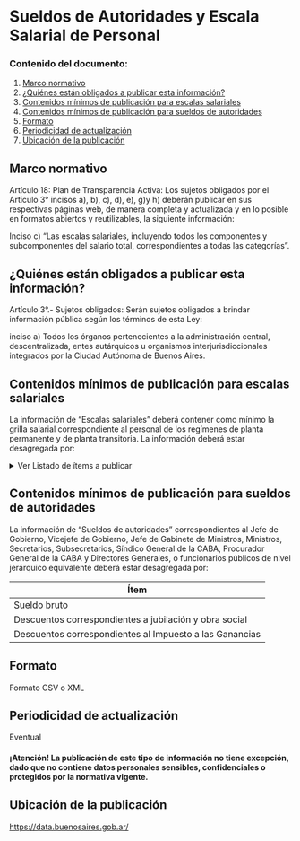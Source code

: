 <h1> Sueldos de Autoridades y Escala Salarial de Personal</h2> 
<h3>  Contenido del documento: </h3> 
<ol>
 <li><a href="#marco">Marco normativo</a></li>
 <li><a href="#obligados">¿Quiénes están obligados a publicar esta información?</a></li>
 <li><a href="#contenidos">Contenidos mínimos de publicación para escalas salariales</a></li>
   <li><a href="#auto">Contenidos mínimos de publicación para sueldos de autoridades</a></li>
 <li><a href="#formato">Formato</a></li>
 <li><a href="#perio">Periodicidad de actualización</a></li>
 <li><a href="#ubicacion">Ubicación de la publicación</a></li>

 
</ol>
 
<h2 id="marco">Marco normativo</h2>  
<p>
Artículo 18: Plan de Transparencia Activa: Los sujetos obligados por el Artículo 3° incisos a), b), c), d), e), g)y h) deberán publicar en sus respectivas páginas web, de manera completa y actualizada y en lo posible en formatos abiertos y reutilizables, la siguiente información:

Inciso c) “Las escalas salariales, incluyendo todos los componentes y subcomponentes del salario total, correspondientes a todas las categorías”.




</p>
<h2 id="obligados"> ¿Quiénes están obligados a publicar esta información?</h2> 
<p>
Artículo 3°.- Sujetos obligados: Serán sujetos obligados a brindar información pública según los términos de esta Ley:

inciso a) Todos los órganos pertenecientes a la administración central, descentralizada, entes autárquicos u organismos interjurisdiccionales integrados por la Ciudad Autónoma de Buenos Aires.



</p>


<h2 id="contenidos"> Contenidos mínimos de publicación para escalas salariales </h2> 
<p>La información de “Escalas salariales” deberá contener como mínimo la grilla salarial correspondiente al personal de los regímenes de planta permanente y de planta transitoria. La información deberá estar desagregada por: 

</p>
<details><summary> Ver Listado de ítems a publicar </summary>
<p>
 
|	Ítem	|
|		------------- |
|	<b>Agrupamiento</b>	|
|	Actividades de Asistencia a la Salud y Apoyo Social 	|
|	Actividades Artísticas y Escenotécnicas	|
|	Atención al Ciudadano	|
|	Emergencias	|
|	Gestión gubernamental	|
|	Inspección y verificación	|
|	Servicios generales y Mantenimiento	|
|	Tecnologías de la información y las comunicaciones	|
|	<b>Tramos</b>	|
|	Avanzado	|
|	Medio 	|
|	Inicial	|
|	<b>Grado</b>	|
|	<b>Conceptos salariales</b>	|
|	Sueldo Básico NCA	|
|	Fondo de Garantía NCA	|
|	Suplemento Fijo Mensual NCA	|
|	Adicionales por categoría	|

</p>
</details>

<h2 id="auto"> Contenidos mínimos de publicación para sueldos de autoridades </h2> 
<p>La información de “Sueldos de autoridades” correspondientes al Jefe de Gobierno, Vicejefe de Gobierno, Jefe de Gabinete de Ministros,  Ministros, Secretarios, Subsecretarios, Síndico General de la CABA, Procurador General de la CABA y Directores Generales, o funcionarios públicos de nivel jerárquico equivalente deberá estar desagregada por:
</p>
<p>

|	Ítem	|
|		------------- |
|	Sueldo bruto	|
|	Descuentos correspondientes a jubilación y obra social	|
|	Descuentos correspondientes al Impuesto a las Ganancias	|

</p>

<h2 id="formato"> Formato </h2>
<p>
Formato CSV o XML

</p>
<h2 id="perio"> Periodicidad de actualización</h2>
<p>Eventual</p>

<h4>¡Atención! La publicación de este tipo de información no tiene excepción, dado que no contiene datos personales sensibles, confidenciales o protegidos por la normativa vigente.
</h4>
 

<h2 id="ubicacion"> Ubicación de la publicación</h2>
<p>
<a href="https://data.buenosaires.gob.ar/">https://data.buenosaires.gob.ar/ </a>
 </br>

</p>



